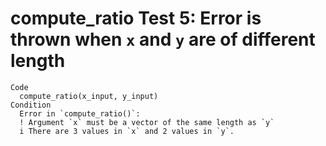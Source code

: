 # compute_ratio Test 5: Error is thrown when `x` and `y` are of different length

    Code
      compute_ratio(x_input, y_input)
    Condition
      Error in `compute_ratio()`:
      ! Argument `x` must be a vector of the same length as `y`
      i There are 3 values in `x` and 2 values in `y`.

